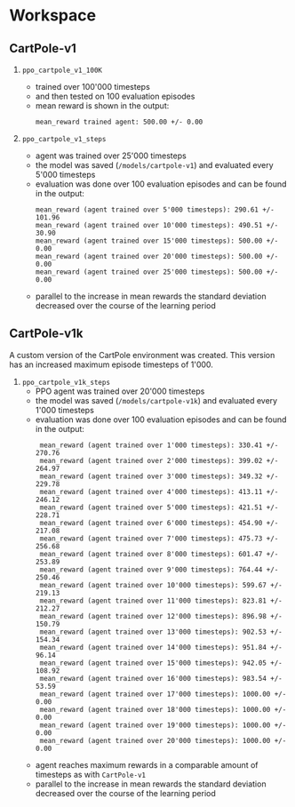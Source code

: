 # Workspace

## CartPole-v1

1. `ppo_cartpole_v1_100K`

   - trained over 100'000 timesteps
   - and then tested on 100 evaluation episodes
   - mean reward is shown in the output:
     ```
     mean_reward trained agent: 500.00 +/- 0.00
     ```

2. `ppo_cartpole_v1_steps`
   - agent was trained over 25'000 timesteps
   - the model was saved (`/models/cartpole-v1`) and evaluated every 5'000 timesteps
   - evaluation was done over 100 evaluation episodes and can be found in the output:
     ```
     mean_reward (agent trained over 5'000 timesteps): 290.61 +/- 101.96
     mean_reward (agent trained over 10'000 timesteps): 490.51 +/- 30.90
     mean_reward (agent trained over 15'000 timesteps): 500.00 +/- 0.00
     mean_reward (agent trained over 20'000 timesteps): 500.00 +/- 0.00
     mean_reward (agent trained over 25'000 timesteps): 500.00 +/- 0.00
     ```
   - parallel to the increase in mean rewards the standard deviation decreased over the course of the learning period

## CartPole-v1k

A custom version of the CartPole environment was created. This version has an increased maximum episode timesteps of 1'000.

1. `ppo_cartpole_v1k_steps`
   - PPO agent was trained over 20'000 timesteps
   - the model was saved (`/models/cartpole-v1k`) and evaluated every 1'000 timesteps
   - evaluation was done over 100 evaluation episodes and can be found in the output:
     ```
      mean_reward (agent trained over 1'000 timesteps): 330.41 +/- 270.76
      mean_reward (agent trained over 2'000 timesteps): 399.02 +/- 264.97
      mean_reward (agent trained over 3'000 timesteps): 349.32 +/- 229.78
      mean_reward (agent trained over 4'000 timesteps): 413.11 +/- 246.12
      mean_reward (agent trained over 5'000 timesteps): 421.51 +/- 228.71
      mean_reward (agent trained over 6'000 timesteps): 454.90 +/- 217.08
      mean_reward (agent trained over 7'000 timesteps): 475.73 +/- 256.68
      mean_reward (agent trained over 8'000 timesteps): 601.47 +/- 253.89
      mean_reward (agent trained over 9'000 timesteps): 764.44 +/- 250.46
      mean_reward (agent trained over 10'000 timesteps): 599.67 +/- 219.13
      mean_reward (agent trained over 11'000 timesteps): 823.81 +/- 212.27
      mean_reward (agent trained over 12'000 timesteps): 896.98 +/- 150.79
      mean_reward (agent trained over 13'000 timesteps): 902.53 +/- 154.34
      mean_reward (agent trained over 14'000 timesteps): 951.84 +/- 96.14
      mean_reward (agent trained over 15'000 timesteps): 942.05 +/- 108.92
      mean_reward (agent trained over 16'000 timesteps): 983.54 +/- 53.59
      mean_reward (agent trained over 17'000 timesteps): 1000.00 +/- 0.00
      mean_reward (agent trained over 18'000 timesteps): 1000.00 +/- 0.00
      mean_reward (agent trained over 19'000 timesteps): 1000.00 +/- 0.00
      mean_reward (agent trained over 20'000 timesteps): 1000.00 +/- 0.00
     ```
   - agent reaches maximum rewards in a comparable amount of timesteps as with `CartPole-v1`
   - parallel to the increase in mean rewards the standard deviation decreased over the course of the learning period
